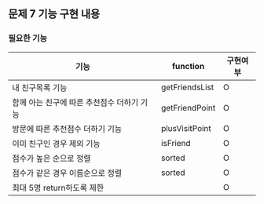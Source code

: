 ## 문제 7 기능 구현 내용

### 필요한 기능

| 기능                       | function      | 구현여부 |
|--------------------------|---------------|------|
| 내 친구목록 기능                | getFriendsList | O    |
| 함께 아는 친구에 따른 추천점수 더하기 기능 | getFriendPoint | O    |
| 방문에 따른 추천점수 더하기 기능       | plusVisitPoint | O    |
| 이미 친구인 경우 제외 기능          | isFriend      | O    |
| 점수가 높은 순으로 정렬            | sorted    | O    |
| 점수가 같은 경우 이름순으로 정렬       |   sorted      | O    |
| 최대 5명 return하도록 제한       |               | O    |

